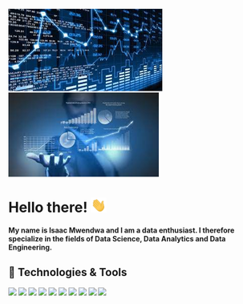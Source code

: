 [![Header](https://raw.githubusercontent.com/IsaacMwendwa/IsaacMwendwa/main/ds2.jpg "Header")](https://some-url.dev/) [![Header](https://raw.githubusercontent.com/IsaacMwendwa/IsaacMwendwa/main/ds1.jpg "Header")](https://some-url.dev/)

# Hello there! <img src="https://raw.githubusercontent.com/IsaacMwendwa/IsaacMwendwa/main/wave.gif" width="30px">

#### My name is Isaac Mwendwa and I am a data enthusiast. I therefore specialize in the fields of Data Science, Data Analytics and Data Engineering.

## 🔧 Technologies & Tools
![](https://img.shields.io/badge/OS-Linux,_Windows-informational?style=flat&logo=linux&logoColor=white&color=2bbc8a)
![](https://img.shields.io/badge/Python-Numpy,_Scikit,_Pandas,_Matplotlib,_Tensorflow-informational?style=flat&logo=python&logoColor=white&color=2bbc8a)
![](https://img.shields.io/badge/Modeling-Machine_Learning,_Deep_Learning-informational?style=flat&logo=linux&logoColor=white&color=2bbc8a)
![](https://img.shields.io/badge/Code-Java-informational?style=flat&logo=java&logoColor=white&color=2bbc8a)
![](https://img.shields.io/badge/Web_Development-HTML,_CSS,_Javascript,_PHP-informational?style=flat&logo=php&logoColor=white&color=2bbc8a)
![](https://img.shields.io/badge/Data_Visualization-D3.js,_Matplotlib,_Seaborn-informational?style=flat&logo=cmake&logoColor=white&color=2bbc8a)
![](https://img.shields.io/badge/OS--informational?style=flat&logo=linux&logoColor=white&color=2bbc8a)
![](https://img.shields.io/badge/OS--informational?style=flat&logo=linux&logoColor=white&color=2bbc8a)
![](https://img.shields.io/badge/OS--informational?style=flat&logo=linux&logoColor=white&color=2bbc8a)
![](https://img.shields.io/badge/OS--informational?style=flat&logo=linux&logoColor=white&color=2bbc8a)





<!--
**IsaacMwendwa/IsaacMwendwa** is a ✨ _special_ ✨ repository because its `README.md` (this file) appears on your GitHub profile.

Here are some ideas to get you started:

- 🔭 I’m currently working on ...
- 🌱 I’m currently learning ...
- 👯 I’m looking to collaborate on ...
- 🤔 I’m looking for help with ...
- 💬 Ask me about ...
- 📫 How to reach me: ...
- 😄 Pronouns: ...
- ⚡ Fun fact: ...
-->
